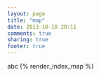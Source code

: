 ```yaml
---
layout: page
title: "map"
date: 2013-10-10 20:11
comments: true
sharing: true
footer: true
---
```

abc
{% render_index_map %}

